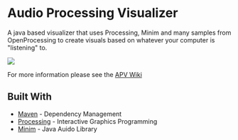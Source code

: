# Audio Processing Visualizer

A java based visualizer that uses Processing, Minim and many samples from OpenProcessing to create visuals based on whatever your computer is "listening" to.

<img src = "https://media.giphy.com/media/X8m8Fo7RsFvXiwEWUS/giphy.gif"></img>

For more information please see the [APV Wiki](/wiki/Home)

## Built With

* [Maven](https://maven.apache.org/) - Dependency Management
* [Processing](https://processing.org) - Interactive Graphics Programming
* [Minim](https://github.com/ddf/Minim) - Java Auido Library


